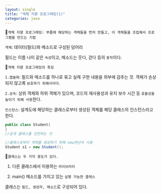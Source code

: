 ```yaml
---
layout: single
title: "객체 지향 프로그래밍(1)"
categories: java
---
```


:triangular_flag_on_post:`객체 지향 프로그래밍: 부품에 해당하는 객체들을 먼저 만들고, 이 객체들을 조립해서 프로그램을 만드는 기법`

`객체`: 데이터(필드)와 메소드로 구성된 덩어리

필드는 이름 나이 같은 `속성`이고, 메소드는 웃다, 걷다 등의 `동작`이다.

:triangular_flag_on_post:`객체 지향 프로그래밍의 특징`

`1.캡슐화`: 필드와 메소드를 하나로 묶고 실제 구현 내용을 외부에 감추는 것. 객체가 손상되지 않고록 `보호하기 위해서이다`. 

`2.상속`: 상위 객체와 하위 객체가 있으며, 코드의 재사용성과 유지 보수 시간 등 `효율성을 높이기 위해 사용`한다.

`인스턴스`: 설계도에 해당하는 클래스로부터 생성된 객체를 해당 클래스의 인스턴스라고 한다.

```java
public class Student{
}
//공개 클래스를 선언하는 것

//클래스로부터 객체를 생성하기 위해 new연산자 사용
Student s1 = new Student();
```

:triangular_flag_on_post:`클래스는 두 가지 용도가 있다.`

1. 다른 클래스에서 이용하는 `라이브러리`

2. main() 메소드를 가지고 있는 `실행 가능한 클래스`

클래스는 `필드, 생성자, 메소드`로 구성되어 있다.
